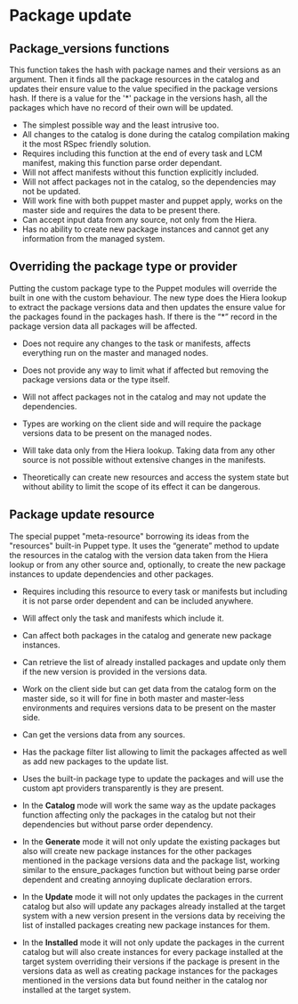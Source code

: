 # Package update

## Package_versions functions

This function takes the hash with package names and their versions as an argument.
Then it finds all the package resources in the catalog and updates their ensure value
to the value specified in the package versions hash.
If there is a value for the '*' package in the versions hash, all the packages which
have no record of their own will be updated.

* The simplest possible way and the least intrusive too.
* All changes to the catalog is done during the catalog
  compilation making it the most RSpec friendly solution.
* Requires including this function at the end of every task
  and LCM manifest, making this function parse order dependant.
* Will not affect manifests without this function explicitly included.
* Will not affect packages not in the catalog, so the dependencies
  may not be updated.
* Will work fine with both puppet master and puppet apply, works on the
  master side and requires the data to be present there.
* Can accept input data from any source, not only from the Hiera.
* Has no ability to create new package instances and cannot get any
  information from the managed system.

## Overriding the package type or provider

Putting the custom package type to the Puppet modules will override the
built in one with the custom behaviour. The new type does the Hiera lookup
to extract the package versions data and then updates the ensure value for
the packages found in the packages hash. If there is the “*” record in the
package version data all packages will be affected.

* Does not require any changes to the task or manifests,
  affects everything run on the master and managed nodes.

* Does not provide any way to limit what if affected but
  removing the package versions data or the type itself.

* Will not affect packages not in the catalog and may
  not update the dependencies.

* Types are working on the client side and will require the
  package versions data to be present on the managed nodes.

* Will take data only from the Hiera lookup. Taking data from any
  other source is not possible without extensive changes in the manifests.

* Theoretically can create new resources and access the system state
  but without ability to limit the scope of its effect it can be dangerous.


## Package update resource

The special puppet "meta-resource" borrowing its ideas from the "resources"
built-in Puppet type. It uses the “generate” method to update the resources
in the catalog with the version data taken from the Hiera lookup or from any
other source and, optionally, to create the new package instances to update
dependencies and other packages.

* Requires including this resource to every task or manifests but including it
  is not parse order dependent and can be included anywhere.

* Will affect only the task and manifests which include it.

* Can affect both packages in the catalog and generate new package instances.

* Can retrieve the list of already installed packages and update only them if
  the new version is provided in the versions data.

* Work on the client side but can get data from the catalog form on the master
  side, so it will for fine in both master and master-less environments and
  requires versions data to be present on the master side.

* Can get the versions data from any sources.

* Has the package filter list allowing to limit the packages affected as well
  as add new packages to the update list.

* Uses the built-in package type to update the packages and will use the custom
  apt providers transparently is they are present.

* In the **Catalog** mode will work the same way as the update packages
  function affecting only the packages in the catalog but not their dependencies
  but without parse order dependency.

* In the **Generate** mode it will not only update the existing packages but also
  will create new package instances for the other packages mentioned in the package
  versions data and the package list, working similar to the ensure_packages function
  but without being parse order dependent and creating
  annoying duplicate declaration errors.

* In the **Update** mode it will not only updates the packages in the current catalog
  but also will update any packages already installed at the target system with a new
  version present in the versions data by receiving the list of installed packages
  creating new package instances for them.

* In the **Installed** mode it will not only update the packages in the current catalog
  but will also create instances for every package installed at the target system
  overriding their versions if the package is present in the versions data as well as
  creating package instances for the packages mentioned in the versions data but found
  neither in the catalog nor installed at the target system.

